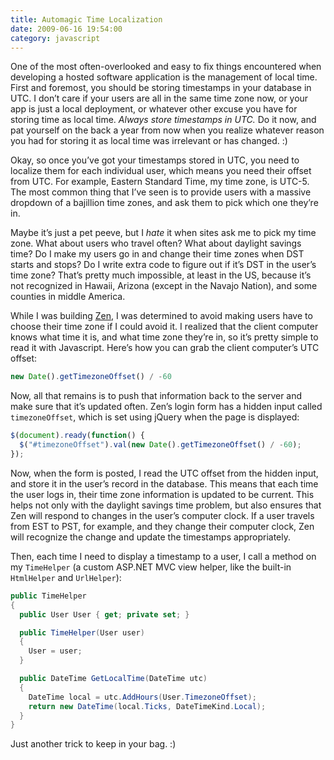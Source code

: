 ```yaml
---
title: Automagic Time Localization
date: 2009-06-16 19:54:00
category: javascript
---
```


<span class='drop-cap'>One of the most</span> often-overlooked and easy to fix things encountered when developing a hosted software application is the management of local time. First and foremost, you should be storing timestamps in your database in UTC. I don’t care if your users are all in the same time zone now, or your app is just a local deployment, or whatever other excuse you have for storing time as local time. _Always store timestamps in UTC._ Do it now, and pat yourself on the back a year from now when you realize whatever reason you had for storing it as local time was irrelevant or has changed. :)

Okay, so once you’ve got your timestamps stored in UTC, you need to localize them for each individual user, which means you need their offset from UTC. For example, Eastern Standard Time, my time zone, is UTC-5. The most common thing that I’ve seen is to provide users with a massive dropdown of a bajillion time zones, and ask them to pick which one they’re in.

Maybe it’s just a pet peeve, but I _hate_ it when sites ask me to pick my time zone. What about users who travel often? What about daylight savings time? Do I make my users go in and change their time zones when DST starts and stops? Do I write extra code to figure out if it’s DST in the user’s time zone? That’s pretty much impossible, at least in the US, because it’s not recognized in Hawaii, Arizona (except in the Navajo Nation), and some counties in middle America.

While I was building [Zen](http://agilezen.com/), I was determined to avoid making users have to choose their time zone if I could avoid it. I realized that the client computer knows what time it is, and what time zone they’re in, so it’s pretty simple to read it with Javascript. Here’s how you can grab the client computer’s UTC offset:

```js
new Date().getTimezoneOffset() / -60
```

Now, all that remains is to push that information back to the server and make sure that it’s updated often. Zen’s login form has a hidden input called `timezoneOffset`, which is set using jQuery when the page is displayed:

```js
$(document).ready(function() {
  $("#timezoneOffset").val(new Date().getTimezoneOffset() / -60);
});
```

Now, when the form is posted, I read the UTC offset from the hidden input, and store it in the user’s record in the database. This means that each time the user logs in, their time zone information is updated to be current. This helps not only with the daylight savings time problem, but also ensures that Zen will respond to changes in the user’s computer clock. If a user travels from EST to PST, for example, and they change their computer clock, Zen will recognize the change and update the timestamps appropriately.

Then, each time I need to display a timestamp to a user, I call a method on my `TimeHelper` (a custom ASP.NET MVC view helper, like the built-in `HtmlHelper` and `UrlHelper`):

```csharp
public TimeHelper
{
  public User User { get; private set; }

  public TimeHelper(User user)
  {
    User = user;
  }

  public DateTime GetLocalTime(DateTime utc)
  {
    DateTime local = utc.AddHours(User.TimezoneOffset);
    return new DateTime(local.Ticks, DateTimeKind.Local);
  }
}
```

Just another trick to keep in your bag. :)
